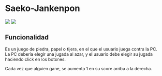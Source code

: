 # Saeko-Jankenpon

<div>
  <img src="https://racc.mx/uam/icpc-uam-azcapotzalco/acm-uam/piedra-papel-tijeras/ppt.png"></img>
  <img src="https://static.vecteezy.com/system/resources/thumbnails/012/674/974/small/hand-gestures-playing-the-game-rock-paper-scissors-icon-design-isolated-background-vector.jpg" ></img>
</div>

## Funcionalidad

Es un juego de piedra, papel o tijera, en el que el usuario juega contra la PC. La PC debería elegir una jugada al azar, y el usuario debe elegir su jugada haciendo click en los botones.

Cada vez que alguien gane, se aumenta 1 en su score arriba a la derecha.

